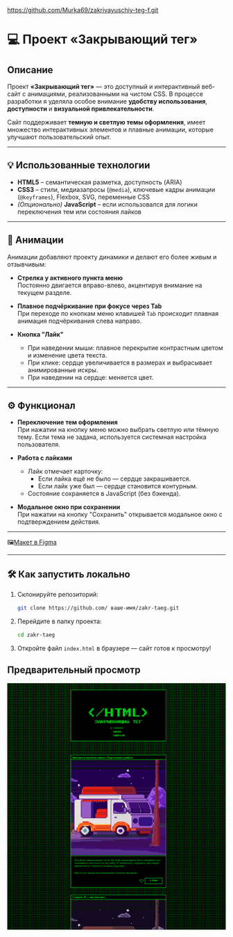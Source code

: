 https://github.com/Murka69/zakrivayuschiy-teg-f.git

# 💻 Проект «Закрывающий тег»

## Описание

Проект **«Закрывающий тег»** — это доступный и интерактивный веб-сайт с анимациями, реализованными на чистом CSS. В процессе разработки я уделяла особое внимание **удобству использования**, **доступности** и **визуальной привлекательности**.

Сайт поддерживает **темную и светлую темы оформления**, имеет множество интерактивных элементов и плавные анимации, которые улучшают пользовательский опыт.

---

## 💡 Использованные технологии

- **HTML5** – семантическая разметка, доступность (ARIA)
- **CSS3** – стили, медиазапросы (`@media`), ключевые кадры анимации (`@keyframes`), Flexbox, SVG, переменные CSS
- _(Опционально)_ **JavaScript** – если использовался для логики переключения тем или состояния лайков

---

## 🎨 Анимации

Анимации добавляют проекту динамики и делают его более живым и отзывчивым:

- **Стрелка у активного пункта меню**  
  Постоянно двигается вправо-влево, акцентируя внимание на текущем разделе.

- **Плавное подчёркивание при фокусе через Tab**  
  При переходе по кнопкам меню клавишей `Tab` происходит плавная анимация подчёркивания слева направо.

- **Кнопка "Лайк"**
  - При наведении мыши: плавное перекрытие контрастным цветом и изменение цвета текста.
  - При клике: сердце увеличивается в размерах и выбрасывает анимированные искры.
  - При наведении на сердце: меняется цвет.

---

## ⚙️ Функционал

- **Переключение тем оформления**  
  При нажатии на кнопку меню можно выбрать светлую или тёмную тему. Если тема не задана, используется системная настройка пользователя.

- **Работа с лайками**

  - Лайк отмечает карточку:
    - Если лайка ещё не было — сердце закрашивается.
    - Если лайк уже был — сердце становится контурным.
  - Состояние сохраняется в JavaScript (без бэкенда).

- **Модальное окно при сохранении**  
  При нажатии на кнопку "Сохранить" открывается модальное окно с подтверждением действия.

---

🖼️[Макет в Figma](https://www.figma.com/design/laZw5Pca6OACuk75OUNauY/-8-%3C-закрывающий-тег%3E--Copy-?node-id=0-1&p=f&t=mkwIw2VT6Wsf0Rur-0)

---

## 🛠 Как запустить локально

1. Склонируйте репозиторий:
   ```bash
   git clone https://github.com/ ваше-имя/zakr-taeg.git
   ```
2. Перейдите в папку проекта:
   ```bash
   cd zakr-taeg
   ```
3. Откройте файл `index.html` в браузере — сайт готов к просмотру!

## Предварительный просмотр
![alt text](image.png)
